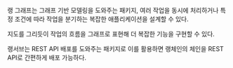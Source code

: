랭 그래프는 그래프 기반 모델링을 도와주는 패키지, 여러 작업을 동시에 처리하거나 특정 조건에 따라 작업을 분기하는 복잡한 애플리케이션을 설계할 수 있다.

지도를 그리듯이 작업의 흐름을 그래프로 표현해 더 복잡한 기능을 구현할 수 있다.

랭서브는 REST API 배포를 도와주는 패키지로 이를 활용하면 랭체인의 체인을 REST API로 간편하게 배포 가능하다.
